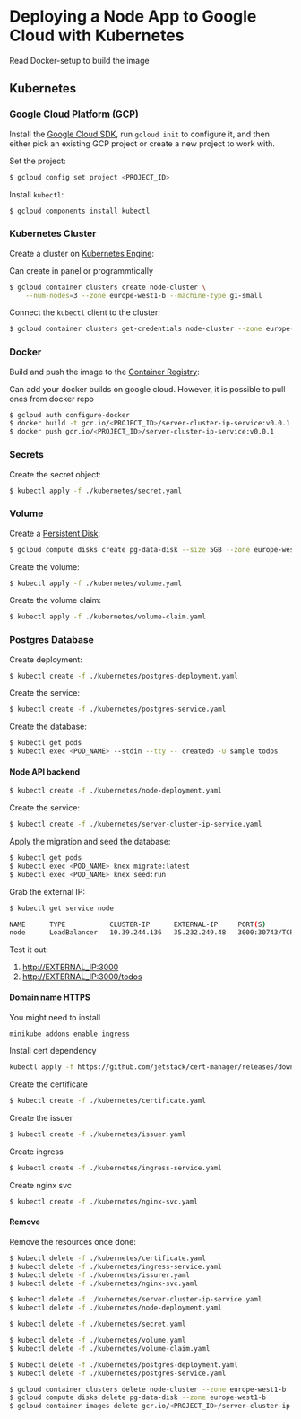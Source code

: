 # Deploying a Node App to Google Cloud with Kubernetes

Read Docker-setup to build the image



## Kubernetes

### Google Cloud Platform (GCP)

Install the [Google Cloud SDK](https://cloud.google.com/sdk), run `gcloud init` to configure it, and then either pick an existing GCP project or create a new project to work with.

Set the project:

```sh
$ gcloud config set project <PROJECT_ID>
```

Install `kubectl`:

```sh
$ gcloud components install kubectl
```

### Kubernetes Cluster

Create a cluster on [Kubernetes Engine](https://console.cloud.google.com/kubernetes):

Can create in panel or programmtically

```sh
$ gcloud container clusters create node-cluster \
    --num-nodes=3 --zone europe-west1-b --machine-type g1-small
```

Connect the `kubectl` client to the cluster:

```sh
$ gcloud container clusters get-credentials node-cluster --zone europe-west1-b
```

### Docker

Build and push the image to the [Container Registry](https://cloud.google.com/container-registry/):

Can add your docker builds on google cloud. However, it is possible to pull ones from docker repo
```sh
$ gcloud auth configure-docker
$ docker build -t gcr.io/<PROJECT_ID>/server-cluster-ip-service:v0.0.1 .
$ docker push gcr.io/<PROJECT_ID>/server-cluster-ip-service:v0.0.1
```

### Secrets

Create the secret object:

```sh
$ kubectl apply -f ./kubernetes/secret.yaml
```

### Volume

Create a [Persistent Disk](https://cloud.google.com/persistent-disk/):

```sh
$ gcloud compute disks create pg-data-disk --size 5GB --zone europe-west1-b
```

Create the volume:

```sh
$ kubectl apply -f ./kubernetes/volume.yaml
```

Create the volume claim:

```sh
$ kubectl apply -f ./kubernetes/volume-claim.yaml
```

### Postgres Database

Create deployment:

```sh
$ kubectl create -f ./kubernetes/postgres-deployment.yaml
```

Create the service:

```sh
$ kubectl create -f ./kubernetes/postgres-service.yaml
```

Create the database:

```sh
$ kubectl get pods
$ kubectl exec <POD_NAME> --stdin --tty -- createdb -U sample todos
```

#### Node API backend

```sh
$ kubectl create -f ./kubernetes/node-deployment.yaml
```

Create the service:

```sh
$ kubectl create -f ./kubernetes/server-cluster-ip-service.yaml
```

Apply the migration and seed the database:

```sh
$ kubectl get pods
$ kubectl exec <POD_NAME> knex migrate:latest
$ kubectl exec <POD_NAME> knex seed:run
```

Grab the external IP:

```sh
$ kubectl get service node

NAME      TYPE           CLUSTER-IP      EXTERNAL-IP     PORT(S)          AGE
node      LoadBalancer   10.39.244.136   35.232.249.48   3000:30743/TCP   2m
```

Test it out:

1. [http://EXTERNAL_IP:3000](http://EXTERNAL_IP:3000)
1. [http://EXTERNAL_IP:3000/todos](http://EXTERNAL_IP:3000/todos)



#### Domain name HTTPS

You might need to install 

```sh
minikube addons enable ingress
```

Install cert dependency
```sh
kubectl apply -f https://github.com/jetstack/cert-manager/releases/download/v1.7.0/cert-manager.yaml
```

Create the certificate
```sh
$ kubectl create -f ./kubernetes/certificate.yaml
```

Create the issuer
```sh
$ kubectl create -f ./kubernetes/issuer.yaml
```

Create ingress
```sh
$ kubectl create -f ./kubernetes/ingress-service.yaml
```

Create nginx svc 
```sh
$ kubectl create -f ./kubernetes/nginx-svc.yaml
```

#### Remove

Remove the resources once done:

```sh
$ kubectl delete -f ./kubernetes/certificate.yaml
$ kubectl delete -f ./kubernetes/ingress-service.yaml
$ kubectl delete -f ./kubernetes/issurer.yaml
$ kubectl delete -f ./kubernetes/nginx-svc.yaml

$ kubectl delete -f ./kubernetes/server-cluster-ip-service.yaml
$ kubectl delete -f ./kubernetes/node-deployment.yaml

$ kubectl delete -f ./kubernetes/secret.yaml

$ kubectl delete -f ./kubernetes/volume.yaml
$ kubectl delete -f ./kubernetes/volume-claim.yaml

$ kubectl delete -f ./kubernetes/postgres-deployment.yaml
$ kubectl delete -f ./kubernetes/postgres-service.yaml

$ gcloud container clusters delete node-cluster --zone europe-west1-b
$ gcloud compute disks delete pg-data-disk --zone europe-west1-b
$ gcloud container images delete gcr.io/<PROJECT_ID>/server-cluster-ip-service:v0.0.1
```
